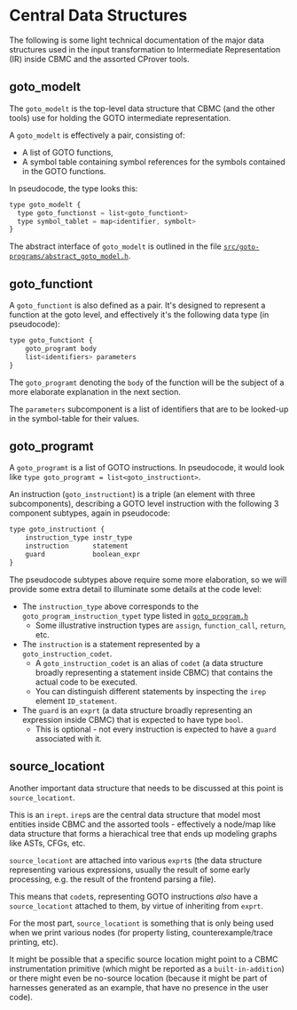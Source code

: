 # Central Data Structures

The following is some light technical documentation of the major data structures
used in the input transformation to Intermediate Representation (IR) inside
CBMC and the assorted CProver tools.

## goto_modelt

The `goto_modelt` is the top-level data structure that CBMC (and the other
tools) use for holding the GOTO intermediate representation.

A `goto_modelt` is effectively a pair, consisting of:

* A list of GOTO functions,
* A symbol table containing symbol references for the symbols contained in the GOTO functions.

In pseudocode, the type looks this:

```js
type goto_modelt {
  type goto_functionst = list<goto_functiont>
  type symbol_tablet = map<identifier, symbolt>
}
```

The abstract interface of `goto_modelt` is outlined in the file
[`src/goto-programs/abstract_goto_model.h`](../../src/goto-programs/abstract_goto_model.h).

## goto_functiont

A `goto_functiont` is also defined as a pair. It's designed to represent a function
at the goto level, and effectively it's the following data type (in pseudocode):

```js
type goto_functiont {
    goto_programt body
    list<identifiers> parameters
}
```

The `goto_programt` denoting the `body` of the function will be the subject of
a more elaborate explanation in the next section.

The `parameters` subcomponent is a list of identifiers that are to be looked-up
in the symbol-table for their values.

## goto_programt

A `goto_programt` is a list of GOTO instructions. In pseudocode, it would
look like `type goto_programt = list<goto_instructiont>`.

An instruction (`goto_instructiont`) is a triple (an element with three subcomponents),
describing a GOTO level instruction with the following 3 component subtypes,
again in pseudocode:

```js
type goto_instructiont {
    instruction_type instr_type
    instruction      statement
    guard            boolean_expr
}
```

The pseudocode subtypes above require some more elaboration, so we will provide some extra
detail to illuminate some details at the code level:

* The `instruction_type` above corresponds to the `goto_program_instruction_typet` type
  listed in [`goto_program.h`](../../src/goto-programs/goto_program.h)
  * Some illustrative instruction types are `assign`, `function_call`, `return`, etc.
* The `instruction` is a statement represented by a `goto_instruction_codet`.
  * A `goto_instruction_codet` is an alias of `codet` (a data structure broadly representing
    a statement inside CBMC) that contains the actual code to be executed.
  * You can distinguish different statements by inspecting the `irep` element `ID_statement`.
* The `guard` is an `exprt` (a data structure broadly representing an expression inside CBMC)
  that is expected to have type `bool`.
  * This is optional - not every instruction is expected to have a `guard` associated with it.

## source_locationt

Another important data structure that needs to be discussed at this point is
`source_locationt`.

This is an `irept`. `irep`s are the central data structure that model most entities inside
CBMC and the assorted tools - effectively a node/map like data structure that forms a hierachical
tree that ends up modeling graphs like ASTs, CFGs, etc.

`source_locationt` are attached into various `exprt`s (the data structure representing
various expressions, usually the result of some early processing, e.g. the result of the
frontend parsing a file).

This means that `codet`s, representing GOTO instructions *also* have a `source_locationt`
attached to them, by virtue of inheriting from `exprt`.

For the most part, `source_locationt` is something that is only being used when we print
various nodes (for property listing, counterexample/trace printing, etc).

It might be possible that a specific source location might point to a CBMC instrumentation
primitive (which might be reported as a `built-in-addition`) or there might even be no-source
location (because it might be part of harnesses generated as an example, that have no presence
in the user code).
